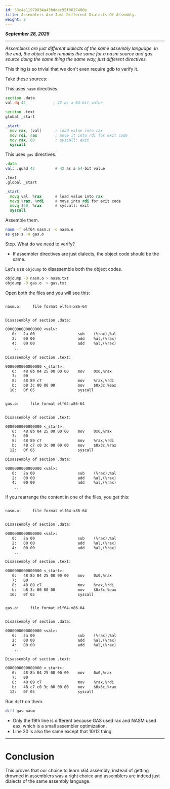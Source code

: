 ```yaml
---
id: 53c4e11979834a43bdeac95f8827400e
title: Assemblers Are Just Different Dialects Of Assembly.
weight: 2
---
```


***September 28, 2025***

---

*Assemblers are just different dialects of the same assembly language. In the end, the object code remains the same for a nasm source and gas source doing the same thing the same way, just different directives.*

This thing is so trivial that we don't even require gdb to verify it.

Take these sources:

This uses `nasm` directives.
```asm {filename=nasm.s}
section .data
val dq 42            ; 42 as a 64-bit value

section .text
global _start

_start:
  mov rax, [val]      ; load value into rax
  mov rdi, rax        ; move it into rdi for exit code
  mov rax, 60         ; syscall: exit
  syscall

```

This uses `gas` directives.
```asm {filename=gas.s}
.data
val: .quad 42         # 42 as a 64-bit value

.text
.global _start

_start:
  movq val, %rax      # load value into rax
  movq %rax, %rdi     # move into rdi for exit code
  movq $60, %rax      # syscall: exit
  syscall

```

Assemble them.
```bash
nasm -f elf64 nasm.s -o nasm.o
as gas.s -o gas.o
```

Stop. What do we need to verify?
- If assembler directives are just dialects, the object code should be the same.

Let's use `objdump` to disassemble both the object codes.

```bash
objdump -D nasm.o > nasm.txt
objdump -D gas.o  > gas.txt
```

Open both the files and you will see this:

```txt {filename=nasm.txt}

nasm.o:     file format elf64-x86-64


Disassembly of section .data:

0000000000000000 <val>:
   0:	2a 00                	sub    (%rax),%al
   2:	00 00                	add    %al,(%rax)
   4:	00 00                	add    %al,(%rax)
	...

Disassembly of section .text:

0000000000000000 <_start>:
   0:	48 8b 04 25 00 00 00 	mov    0x0,%rax
   7:	00 
   8:	48 89 c7             	mov    %rax,%rdi
   b:	b8 3c 00 00 00       	mov    $0x3c,%eax
  10:	0f 05                	syscall

```

```txt {filename=gas.txt}

gas.o:     file format elf64-x86-64


Disassembly of section .text:

0000000000000000 <_start>:
   0:	48 8b 04 25 00 00 00 	mov    0x0,%rax
   7:	00 
   8:	48 89 c7             	mov    %rax,%rdi
   b:	48 c7 c0 3c 00 00 00 	mov    $0x3c,%rax
  12:	0f 05                	syscall

Disassembly of section .data:

0000000000000000 <val>:
   0:	2a 00                	sub    (%rax),%al
   2:	00 00                	add    %al,(%rax)
   4:	00 00                	add    %al,(%rax)
	...

```

If you rearrange the content in one of the files, you get this:
```txt {filename=nasm.txt}

nasm.o:     file format elf64-x86-64


Disassembly of section .data:

0000000000000000 <val>:
   0:	2a 00                	sub    (%rax),%al
   2:	00 00                	add    %al,(%rax)
   4:	00 00                	add    %al,(%rax)
	...

Disassembly of section .text:

0000000000000000 <_start>:
   0:	48 8b 04 25 00 00 00 	mov    0x0,%rax
   7:	00 
   8:	48 89 c7             	mov    %rax,%rdi
   b:	b8 3c 00 00 00       	mov    $0x3c,%eax
  10:	0f 05                	syscall

```

```txt {filename=gas.txt}

gas.o:     file format elf64-x86-64


Disassembly of section .data:

0000000000000000 <val>:
   0:	2a 00                	sub    (%rax),%al
   2:	00 00                	add    %al,(%rax)
   4:	00 00                	add    %al,(%rax)
	...

Disassembly of section .text:

0000000000000000 <_start>:
   0:	48 8b 04 25 00 00 00 	mov    0x0,%rax
   7:	00 
   8:	48 89 c7             	mov    %rax,%rdi
   b:	48 c7 c0 3c 00 00 00 	mov    $0x3c,%rax
  12:	0f 05                	syscall

```

Run `diff` on them.
```bash
diff gas nasm
```
- Only the 19th line is different because GAS used rax and NASM used eax, which is a small assembler optimization.
- Line 20 is also the same except that 10/12 thing.

---

# Conclusion

This proves that our choice to learn x64 assembly, instead of getting drowned in assemblers was a right choice and assemblers are indeed just dialects of the same assembly language.